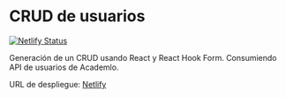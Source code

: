 # CRUD de usuarios

[![Netlify Status](https://api.netlify.com/api/v1/badges/9b39ad18-4c48-43a1-a46d-d094436dd602/deploy-status)](https://app.netlify.com/sites/wonderful-selkie-bb2c23/deploys)

Generación de un CRUD usando React y React Hook Form.
Consumiendo API de usuarios de Academlo.

URL de despliegue: [Netlify](https://wonderful-selkie-bb2c23.netlify.app)